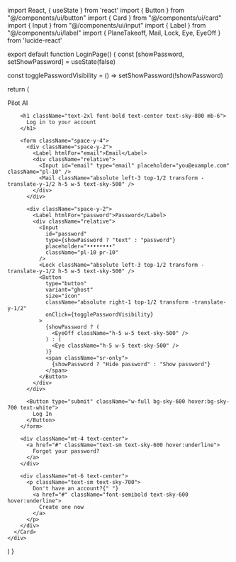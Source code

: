 import React, { useState } from 'react'
import { Button } from "@/components/ui/button"
import { Card } from "@/components/ui/card"
import { Input } from "@/components/ui/input"
import { Label } from "@/components/ui/label"
import { PlaneTakeoff, Mail, Lock, Eye, EyeOff } from 'lucide-react'

export default function LoginPage() {
  const [showPassword, setShowPassword] = useState(false)

  const togglePasswordVisibility = () => setShowPassword(!showPassword)

  return (
    <div className="min-h-screen bg-gradient-to-b from-sky-100 to-sky-200 flex flex-col items-center justify-center px-4">
      <Card className="w-full max-w-md p-6 bg-white/80 backdrop-blur-sm">
        <div className="flex items-center justify-center mb-6">
          <PlaneTakeoff className="h-8 w-8 text-sky-600 mr-2" />
          <span className="text-2xl font-bold text-sky-700">Pilot AI</span>
        </div>
        
        <h1 className="text-2xl font-bold text-center text-sky-800 mb-6">
          Log in to your account
        </h1>
        
        <form className="space-y-4">
          <div className="space-y-2">
            <Label htmlFor="email">Email</Label>
            <div className="relative">
              <Input id="email" type="email" placeholder="you@example.com" className="pl-10" />
              <Mail className="absolute left-3 top-1/2 transform -translate-y-1/2 h-5 w-5 text-sky-500" />
            </div>
          </div>
          
          <div className="space-y-2">
            <Label htmlFor="password">Password</Label>
            <div className="relative">
              <Input 
                id="password" 
                type={showPassword ? "text" : "password"} 
                placeholder="••••••••" 
                className="pl-10 pr-10"
              />
              <Lock className="absolute left-3 top-1/2 transform -translate-y-1/2 h-5 w-5 text-sky-500" />
              <Button
                type="button"
                variant="ghost"
                size="icon"
                className="absolute right-1 top-1/2 transform -translate-y-1/2"
                onClick={togglePasswordVisibility}
              >
                {showPassword ? (
                  <EyeOff className="h-5 w-5 text-sky-500" />
                ) : (
                  <Eye className="h-5 w-5 text-sky-500" />
                )}
                <span className="sr-only">
                  {showPassword ? "Hide password" : "Show password"}
                </span>
              </Button>
            </div>
          </div>
          
          <Button type="submit" className="w-full bg-sky-600 hover:bg-sky-700 text-white">
            Log In
          </Button>
        </form>
        
        <div className="mt-4 text-center">
          <a href="#" className="text-sm text-sky-600 hover:underline">
            Forgot your password?
          </a>
        </div>
        
        <div className="mt-6 text-center">
          <p className="text-sm text-sky-700">
            Don't have an account?{" "}
            <a href="#" className="font-semibold text-sky-600 hover:underline">
              Create one now
            </a>
          </p>
        </div>
      </Card>
    </div>
  )
}
